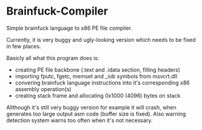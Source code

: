 # Brainfuck-Compiler
Simple brainfuck language to x86 PE file compiler.

Currently, it is very buggy and ugly-looking version which needs to be fixed in few places.

Basicly all what this program does is:
- creating PE file backbone (.text and .idata section, filling headers)
- importing fputc, fgetc, memset and _iob symbols from msvcrt.dll
- convering brainfuck language instructions into it's corresponding x86 assembly operation(s)
- creating stack frame and allocating 0x1000 (4096) bytes on stack

Allthough it's still very buggy version for example it will crash, when generates too large output asm code (buffer size is fixed). Also warning detection system warns too often when it's not necessary.
